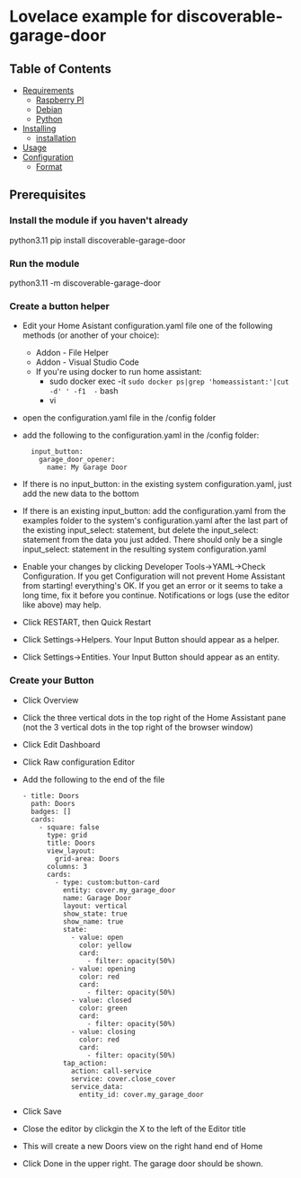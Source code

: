 # Lovelace example for discoverable-garage-door

<!-- START doctoc generated TOC please keep comment here to allow auto update -->
<!-- DON'T EDIT THIS SECTION, INSTEAD RE-RUN doctoc TO UPDATE -->
## Table of Contents

- [Requirements](#requirements)
  - [Raspberry PI](#raspberry-pi)
  - [Debian](#debian)
  - [Python](#python)
- [Installing](#installing)
  - [installation](#installation)
- [Usage](#usage)
- [Configuration](#configuration)
  - [Format](#format)

<!-- END doctoc generated TOC please keep comment here to allow auto update -->

## Prerequisites

### Install the module if you haven't already

python3.11 pip install discoverable-garage-door

### Run the module

python3.11 -m discoverable-garage-door

### Create a button helper

- Edit your Home Asistant configuration.yaml file one of the following methods (or another of your choice):
    - Addon - File Helper
    - Addon - Visual Studio Code
    - If you're using docker to run home assistant:
      - sudo docker exec -it `sudo docker ps|grep 'homeassistant:'|cut -d' ' -f1  -` bash
      - vi
- open the configuration.yaml file in the /config folder
- add the following to the configuration.yaml in the /config folder:

        input_button:
          garage_door_opener:
            name: My Garage Door

- If there is no input_button: in the existing system configuration.yaml, just add the new data to the bottom
- If there is an existing input_button: add the configuration.yaml from the examples folder to the system's configuration.yaml after the last part of the existing input_select: statement, but delete the input_select: statement from the data you just added. There should only be a single input_select: statement in the resulting system configuration.yaml
- Enable your changes by clicking Developer Tools->YAML->Check Configuration. If you get Configuration will not prevent Home Assistant from starting! everything's OK. If you get an error or it seems to take a long time, fix it before you continue. Notifications or logs (use the editor like above) may help.
- Click RESTART, then Quick Restart
- Click Settings->Helpers. Your Input Button should appear as a helper.
- Click Settings->Entities. Your Input Button should appear as an entity.

### Create your Button

- Click Overview
- Click the three vertical dots in the top right of the Home Assistant pane (not the 3 vertical dots in the top right of the browser window)
- Click Edit Dashboard
- Click Raw configuration Editor
- Add the following to the end of the file

      - title: Doors
        path: Doors
        badges: []
        cards:
          - square: false
            type: grid
            title: Doors
            view_layout:
              grid-area: Doors
            columns: 3
            cards:
              - type: custom:button-card
                entity: cover.my_garage_door
                name: Garage Door
                layout: vertical
                show_state: true
                show_name: true
                state:
                  - value: open
                    color: yellow
                    card:
                      - filter: opacity(50%)
                  - value: opening
                    color: red
                    card:
                      - filter: opacity(50%)
                  - value: closed
                    color: green
                    card:
                      - filter: opacity(50%)
                  - value: closing
                    color: red
                    card:
                      - filter: opacity(50%)
                tap_action:
                  action: call-service
                  service: cover.close_cover
                  service_data:
                    entity_id: cover.my_garage_door
  
- Click Save
- Close the editor by clickgin the X to the left of the Editor title
- This will create a new Doors view on the right hand end of Home
- Click Done in the upper right. The garage door should be shown.

